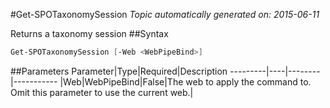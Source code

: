 #Get-SPOTaxonomySession
*Topic automatically generated on: 2015-06-11*

Returns a taxonomy session
##Syntax
```powershell
Get-SPOTaxonomySession [-Web <WebPipeBind>]
```


##Parameters
Parameter|Type|Required|Description
---------|----|--------|-----------
|Web|WebPipeBind|False|The web to apply the command to. Omit this parameter to use the current web.|
<!-- Ref: B824B21FF036DB705C3C4CD32DC99AD2 -->